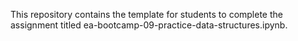 This repository contains the template for students to complete the assignment titled ea-bootcamp-09-practice-data-structures.ipynb.
